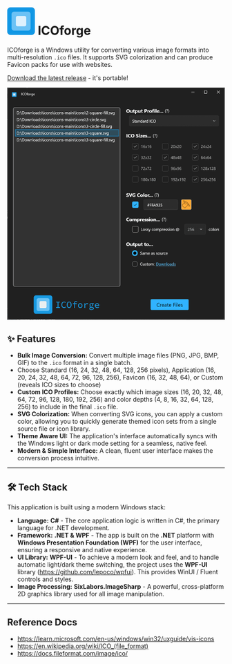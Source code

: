 # ![ICOforge logo](./assets/images/icoforge-64.png) ICOforge

ICOforge is a Windows utility for converting various image formats into multi-resolution `.ico` files. It supports SVG colorization and can produce Favicon packs for use with websites.

[Download the latest release](https://github.com/dcog989/ICOforge/releases/latest) - it's portable!

![ICOforge](./assets/images/icoforge-screen-1.png)

## ✨ Features

- **Bulk Image Conversion:** Convert multiple image files (PNG, JPG, BMP, GIF) to the `.ico` format in a single batch.
- Choose Standard (16, 24, 32, 48, 64, 128, 256 pixels), Application (16, 20, 24, 32, 48, 64, 72, 96, 128, 256), Favicon (16, 32, 48, 64), or Custom (reveals ICO sizes to choose)
- **Custom ICO Profiles:** Choose exactly which image sizes (16, 20, 32, 48, 64, 72, 96, 128, 180, 192, 256) and color depths (4, 8, 16, 32, 64, 128, 256) to include in the final `.ico` file.
- **SVG Colorization:** When converting SVG icons, you can apply a custom color, allowing you to quickly generate themed icon sets from a single source file or icon library.
- **Theme Aware UI:** The application's interface automatically syncs with the Windows light or dark mode setting for a seamless, native feel.
- **Modern & Simple Interface:** A clean, fluent user interface makes the conversion process intuitive.

---

## 🛠️ Tech Stack

This application is built using a modern Windows stack:

- **Language:** **C#** - The core application logic is written in C#, the primary language for .NET development.
- **Framework:** **.NET & WPF** - The app is built on the **.NET** platform with **Windows Presentation Foundation (WPF)** for the user interface, ensuring a responsive and native experience.
- **UI Library:** **WPF-UI** - To achieve a modern look and feel, and to handle automatic light/dark theme switching, the project uses the **WPF-UI** library (<https://github.com/lepoco/wpfui>). This provides WinUI / Fluent controls and styles.
- **Image Processing:** **SixLabors.ImageSharp** - A powerful, cross-platform 2D graphics library used for all image manipulation.

---

## Reference Docs

- <https://learn.microsoft.com/en-us/windows/win32/uxguide/vis-icons>
- <https://en.wikipedia.org/wiki/ICO_(file_format)>
- <https://docs.fileformat.com/image/ico/>
